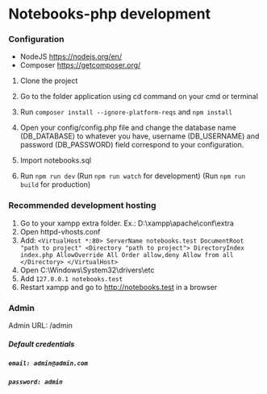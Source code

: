 # Notebooks-php development

### Configuration ###

- NodeJS https://nodejs.org/en/
- Composer https://getcomposer.org/

1. Clone the project

2. Go to the folder application using cd command on your cmd or terminal

3. Run ```composer install --ignore-platform-reqs``` and ```npm install```

4. Open your config/config.php file and change the database name (DB_DATABASE) to whatever you have, username (DB_USERNAME) and password (DB_PASSWORD) field correspond to your configuration.

5. Import notebooks.sql

6. Run ```npm run dev``` (Run ```npm run watch``` for development) (Run ```npm run build``` for production)

### Recommended development hosting ###

1. Go to your xampp extra folder. Ex.: D:\xampp\apache\conf\extra
2. Open httpd-vhosts.conf
3. Add: ```<VirtualHost *:80> ServerName notebooks.test DocumentRoot "path to project" <Directory "path to project">
   DirectoryIndex index.php
   AllowOverride All
   Order allow,deny
   Allow from all
   </Directory>
   </VirtualHost>```
4. Open C:\Windows\System32\drivers\etc
5. Add ```127.0.0.1 notebooks.test```
6. Restart xampp and go to http://notebooks.test in a browser

### Admin ###

Admin URL: /admin

##### Default credentials
##### `email: admin@admin.com`
##### `password: admin`


